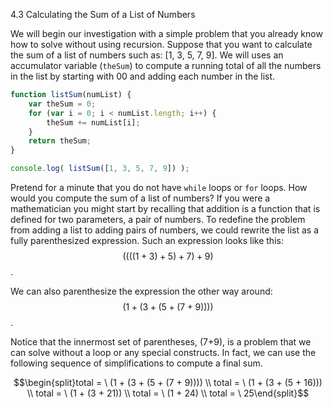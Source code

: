4.3 Calculating the Sum of a List of Numbers

We will begin our investigation with a simple problem that you already know how to solve without using recursion. Suppose that you want to calculate the sum of a list of numbers such as: \[1, 3, 5, 7, 9\]. We will uses an accumulator variable \(`theSum`\) to compute a running total of all the numbers in the list by starting with 00 and adding each number in the list.

```js
function listSum(numList) {
    var theSum = 0;
    for (var i = 0; i < numList.length; i++) {
        theSum += numList[i];
    }
    return theSum;
}

console.log( listSum([1, 3, 5, 7, 9]) );
```

Pretend for a minute that you do not have `while` loops or `for` loops. How would you compute the sum of a list of numbers? If you were a mathematician you might start by recalling that addition is a function that is defined for two parameters, a pair of numbers. To redefine the problem from adding a list to adding pairs of numbers, we could rewrite the list as a fully parenthesized expression. Such an expression looks like this: $$((((1 + 3) + 5) + 7) + 9)$$.

We can also parenthesize the expression the other way around: $$(1 + (3 + (5 + (7 + 9))))$$.

Notice that the innermost set of parentheses, \(7+9\), is a problem that we can solve without a loop or any special constructs. In fact, we can use the following sequence of simplifications to compute a final sum.

$$\begin{split}total = \  (1 + (3 + (5 + (7 + 9)))) \\
total = \  (1 + (3 + (5 + 16))) \\
total = \  (1 + (3 + 21)) \\
total = \  (1 + 24) \\
total = \  25\end{split}$$



